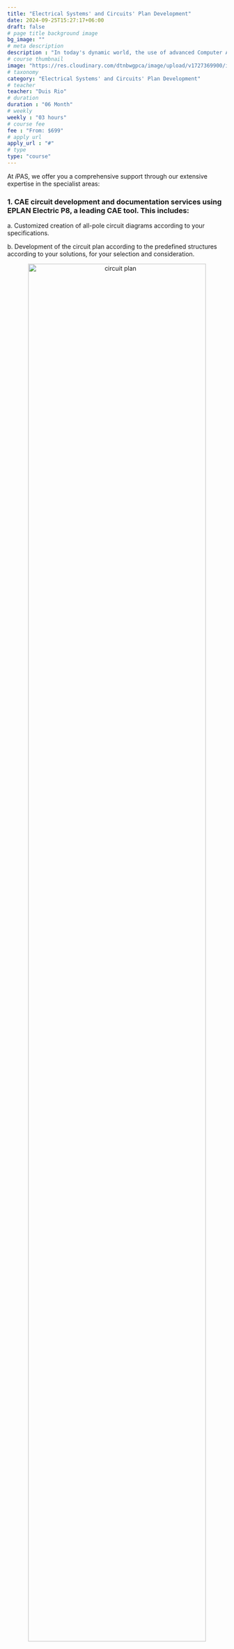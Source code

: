 ```yaml
---
title: "Electrical Systems' and Circuits' Plan Development"
date: 2024-09-25T15:27:17+06:00
draft: false
# page title background image
bg_image: ""
# meta description
description : "In today's dynamic world, the use of advanced Computer Aided Engineering (CAE) and Computer Aided Design (CAD) tools is essential for the efficient planning and design of elecrical systems and circuit diagrams. These technologies enable you to work quickly and efficiently with required precision, while always keeping an overview and creating standardized documentation."
# course thumbnail
image: "https://res.cloudinary.com/dtnbwgpca/image/upload/v1727369900/ipas/Picture1_runw0p.jpg"
# taxonomy
category: "Electrical Systems' and Circuits' Plan Development"
# teacher
teacher: "Duis Rio"
# duration
duration : "06 Month"
# weekly
weekly : "03 hours"
# course fee
fee : "From: $699"
# apply url
apply_url : "#"
# type
type: "course"
---
```

At *i*PAS, we offer you a comprehensive support through our extensive expertise in the specialist areas:

### 1. CAE circuit development and documentation services using EPLAN Electric P8, a leading CAE tool. This includes:

a. Customized creation of all-pole circuit diagrams according to your specifications.

b. Development of the circuit plan according to the predefined structures according to your solutions, for your selection and consideration.

<p align="center">
  <img src="https://res.cloudinary.com/dtnbwgpca/image/upload/v1727369901/ipas/Picture3_tln2ib.png" alt="circuit plan" style="max-width: 100%; height: auto;" width="90%" height="550">
</p>



c. Development of 2D and 3D panel layouts of your system to the desired level of technical detail. This will be key in enhancing easy integration of the panels into your equipment as well provide the much needed renderings to boost your customers' satisfaction.


<p align="center">
<img src="https://res.cloudinary.com/dtnbwgpca/image/upload/v1727369901/ipas/Picture2_mxo2xn.jpg" style="max-width: 100%; height: auto;" alt="circuit plan" width="90%">
</p>


d. Customization and generaion of required manufacturing documentation that will be ready to process using your existing article database management system.

e. Detailed technical documentation for use by your teams, and the end users of the system, in cabling and integrating your equipment to a larger system.


<p align="center">
<img src="https://res.cloudinary.com/dtnbwgpca/image/upload/e_improve,e_sharpen/v1727369897/ipas/Picture4_pqhgvn.jpg" alt="typical load list" style="max-width: 100%; height: auto;" width="90%" height="550">
</p>


### 2. CAD system design tools based on AutoCAD drafting software:

a. Your building electrical power and lighting system projects.

b. Real-time analytics of your designs to help in reduction of errors during execution.

c. Generation and detailing of
the single line diagrams of your large power distribution systems, in the Low
Voltage and Medium Voltage spectra, be it for your latest industrial plant
development or distribution sub-station.

<p align="center">
<img src="https://res.cloudinary.com/dtnbwgpca/image/upload/e_improve/v1727369900/ipas/Picture5_eq1yrl.png" alt="typical load list" width="90%" style="max-width: 100%; height: auto;" height="550">
</p>
